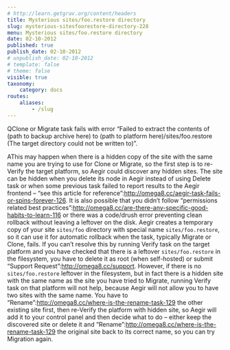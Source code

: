 ```yaml
---
# http://learn.getgrav.org/content/headers
title: Mysterious sites/foo.restore directory
slug: mysterious-sitesfoorestore-directory-228
menu: Mysterious sites/foo.restore directory
date: 02-10-2012
published: true
publish_date: 02-10-2012
# unpublish_date: 02-10-2012
# template: false
# theme: false
visible: true
taxonomy:
    category: docs
routes:
    aliases:
        - /slug
---
```


<a name="debug-q"></a>

QClone or Migrate task fails with error “Failed to extract the contents of (path to backup archive here) to (path to platform here)/sites/foo.restore (The target directory could not be written to)”.

<a name="debug-a"></a>

AThis may happen when there is a hidden copy of the site with the same name you are trying to use for Clone or Migrate, so the first step is to re-Verify the target platform, so Aegir could discover any hidden sites. The site can be hidden when you delete its node in Aegir instead of using Delete task or when some previous task failed to report results to the Aegir frontend – “see this article for reference”:http://omega8.cc/aegir-task-fails-or-spins-forever-126. It is also possible that you didn’t follow “permissions related best practices”:http://omega8.cc/are-there-any-specific-good-habits-to-learn-116 or there was a code/drush error preventing clean rollback without leaving a leftover on the disk. Aegir creates a temporary copy of your site `sites/foo` directory with special name `sites/foo.restore`, so it can use it for automatic rollback when the task, typically Migrate or Clone, fails. If you can’t resolve this by running Verify task on the target platform and you have checked that there is a leftover `sites/foo.restore` in the filesystem, you have to delete it as root (when self-hosted) or submit “Support Request”:http://omega8.cc/support. However, if there is no `sites/foo.restore` leftover in the filesystem, but in fact there is a hidden site with the same name as the site you have tried to Migrate, running Verify task on that platform will not help, because Aegir will not allow you to have two sites with the same name. You have to “Rename”:http://omega8.cc/where-is-the-rename-task-129 the other existing site first, then re-Verify the platform with hidden site, so Aegir will add it to your control panel and then decide what to do – either keep the discovered site or delete it and “Rename”:http://omega8.cc/where-is-the-rename-task-129 the original site back to its correct name, so you can try Migration again.